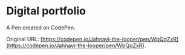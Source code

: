 # Digital portfolio

A Pen created on CodePen.

Original URL: [https://codepen.io/Jahnavi-the-looper/pen/WbQqZxR](https://codepen.io/Jahnavi-the-looper/pen/WbQqZxR).


